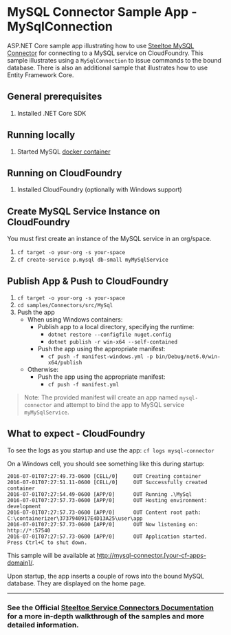 ﻿# MySQL Connector Sample App - MySqlConnection

ASP.NET Core sample app illustrating how to use [Steeltoe MySQL Connector](https://docs.steeltoe.io/api/v3/connectors/mysql.html) for connecting to a MySQL service on CloudFoundry.
This sample illustrates using a `MySqlConnection` to issue commands to the bound database. There is also an additional sample that illustrates how to use Entity Framework Core.

## General prerequisites

1. Installed .NET Core SDK

## Running locally

1. Started MySQL [docker container](https://github.com/SteeltoeOSS/Samples/blob/3.x/CommonTasks.md)

## Running on CloudFoundry

1. Installed CloudFoundry (optionally with Windows support)

## Create MySQL Service Instance on CloudFoundry

You must first create an instance of the MySQL service in an org/space.

1. `cf target -o your-org -s your-space`
1. `cf create-service p.mysql db-small myMySqlService`

## Publish App & Push to CloudFoundry

1. `cf target -o your-org -s your-space`
1. `cd samples/Connectors/src/MySql`
1. Push the app
   - When using Windows containers:
     - Publish app to a local directory, specifying the runtime:
       * `dotnet restore --configfile nuget.config`
       * `dotnet publish -r win-x64 --self-contained`
     - Push the app using the appropriate manifest:
       * `cf push -f manifest-windows.yml -p bin/Debug/net6.0/win-x64/publish`
   - Otherwise:
     - Push the app using the appropriate manifest:
       * `cf push -f manifest.yml`

> Note: The provided manifest will create an app named `mysql-connector` and attempt to bind the app to MySQL service `myMySqlService`.

## What to expect - CloudFoundry

To see the logs as you startup and use the app: `cf logs mysql-connector`

On a Windows cell, you should see something like this during startup:

```text
2016-07-01T07:27:49.73-0600 [CELL/0]     OUT Creating container
2016-07-01T07:27:51.11-0600 [CELL/0]     OUT Successfully created container
2016-07-01T07:27:54.49-0600 [APP/0]      OUT Running .\MySql
2016-07-01T07:27:57.73-0600 [APP/0]      OUT Hosting environment: development
2016-07-01T07:27:57.73-0600 [APP/0]      OUT Content root path: C:\containerizer\3737940917E4D13A25\user\app
2016-07-01T07:27:57.73-0600 [APP/0]      OUT Now listening on: http://*:57540
2016-07-01T07:27:57.73-0600 [APP/0]      OUT Application started. Press Ctrl+C to shut down.
```

This sample will be available at <http://mysql-connector.[your-cf-apps-domain]/>.

Upon startup, the app inserts a couple of rows into the bound MySQL database. They are displayed on the home page.

---

### See the Official [Steeltoe Service Connectors Documentation](https://docs.steeltoe.io/api/v3/connectors/) for a more in-depth walkthrough of the samples and more detailed information.
